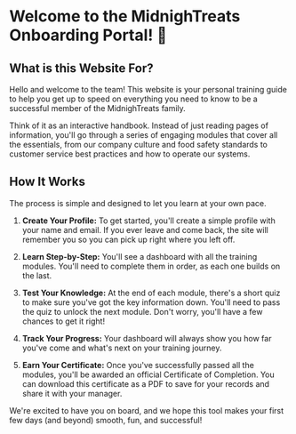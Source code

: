 # Welcome to the MidnighTreats Onboarding Portal! 🍪

## What is this Website For?

Hello and welcome to the team! This website is your personal training guide to help you get up to speed on everything you need to know to be a successful member of the MidnighTreats family.

Think of it as an interactive handbook. Instead of just reading pages of information, you'll go through a series of engaging modules that cover all the essentials, from our company culture and food safety standards to customer service best practices and how to operate our systems.

## How It Works

The process is simple and designed to let you learn at your own pace.

1.  **Create Your Profile:** To get started, you'll create a simple profile with your name and email. If you ever leave and come back, the site will remember you so you can pick up right where you left off.

2.  **Learn Step-by-Step:** You'll see a dashboard with all the training modules. You'll need to complete them in order, as each one builds on the last.

3.  **Test Your Knowledge:** At the end of each module, there's a short quiz to make sure you've got the key information down. You'll need to pass the quiz to unlock the next module. Don't worry, you'll have a few chances to get it right!

4.  **Track Your Progress:** Your dashboard will always show you how far you've come and what's next on your training journey.

5.  **Earn Your Certificate:** Once you've successfully passed all the modules, you'll be awarded an official Certificate of Completion. You can download this certificate as a PDF to save for your records and share it with your manager.

We're excited to have you on board, and we hope this tool makes your first few days (and beyond) smooth, fun, and successful!